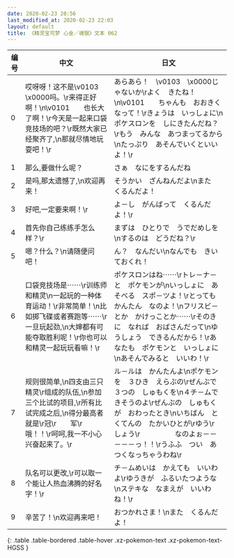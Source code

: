 ```yaml
---
date: 2020-02-23 20:56
last_modified_at: 2020-02-23 22:03
layout: default
title: 《精灵宝可梦 心金／魂银》文本 062
---
```

| 编号 | 中文 | 日文 |
| ---- | ---- | ---- |
| 0 | 哎呀呀！这不是\v0103　\x0000吗。\r来得正好啊！\n\v0101　　也长大了啊！\r今天是一起来口袋竞技场的吧？\r既然大家已经聚齐了,\n那就尽情地玩耍吧！\r | あらあら！　\v0103　\x0000じゃないか\rよく　きたね！\n\v0101　　ちゃんも　おおきくなって！\rきょうは　いっしょに\nポケスロンを　しにきたんだね？\rもう　みんな　あつまってるから\nたっぷり　あそんでいくといいよ！\r |
| 1 | 那么,要做什么呢？ | さぁ　なにをするんだね |
| 2 | 是吗,那太遗憾了,\n欢迎再来！ | そうかい　ざんねんだよ\nまた　くるんだよ！ |
| 3 | 好吧,一定要来啊！\r | よ－し　がんばって　くるんだよ！\r |
| 4 | 首先你自己练练手怎么样？\r | まずは　ひとりで　うでだめしを\nするのは　どうだね？\r |
| 5 | 嗯？什么？\n请随便问吧！ | ん？　なんだい\nなんでも　きいておくれ！ |
| 6 | 口袋竞技场是⋯⋯\r训练师和精灵\n一起玩的一种体育运动！\r非常简单！\n比如掷飞碟或者赛跑等⋯⋯\r一旦玩起劲,\n大婶都有可能夺取胜利呢！\r你也可以和精灵一起玩玩看嘛！\r | ポケスロンはね⋯⋯\rトレ－ナ－と　ポケモンが\nいっしょに　あそべる　スポ－ツよ！\rとっても　かんたん　なのよ！\nフリスビ－とか　かけっことか⋯⋯\rそのきに　なれば　おばさんだって\nゆうしょう　できるんだから！\rあなたも　ポケモンと　いっしょに\nあそんでみると　いいわ！\r |
| 7 | 规则很简单,\n四支由三只精灵\r组成的队伍,\n参加三个比试的项目,\r所有比试完成之后,\n得分最高者就是\r冠\r　　军\r　　　　　哦！！\r呵呵,我一不小心兴奋起来了。\r | ル－ルは　かんたんよ\nポケモンを　３ひき　えらぶの\rぜんぶで　３つの　しゅもくを\n４チ－ムで　きそうのよ\rぜんぶの　しゅもくが　おわったとき\nいちばん　とくてんの　たかいひとが\rゆう\r　　しょう\r　　　　　なのよぉ－－－－－っ！！\rうふふ　つい　あつくなっちゃうわね\r |
| 8 | 队名可以更改,\r可以取一个能让人热血沸腾的好名字！\r | チ－ムめいは　かえても　いいわよ\rゆうきが　ふるいたつような\nステキな　なまえが　いいわね！\r |
| 9 | 辛苦了！\n欢迎再来吧！ | おつかれさま！\nまた　くるんだよ！ |
{: .table .table-bordered .table-hover .xz-pokemon-text .xz-pokemon-text-HGSS }